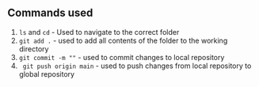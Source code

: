 ## Commands used
1. ``` ls ``` and ```cd``` - Used to navigate to the correct folder
2. ```git add .``` - used to add all contents of the folder to the working directory
3. ```git commit -m ""``` - used to commit changes to local repository
4. ``` git push origin main``` - used to push changes from local repository to global repository

